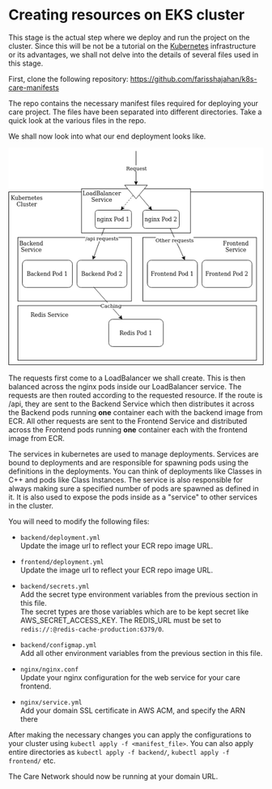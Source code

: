 # Creating resources on EKS cluster

This stage is the actual step where we deploy and run the project on the cluster. Since this will be not be a tutorial on the [Kubernetes](https://kubernetes.io) infrastructure or its advantages, we shall not delve into the details of several files used in this stage.

First, clone the following repository: <https://github.com/farisshajahan/k8s-care-manifests>

The repo contains the necessary manifest files required for deploying your care project. The files have been separated into different directories. Take a quick look at the various files in the repo.

We shall now look into what our end deployment looks like.

![Care EKS architecture](images/careeks.png)

The requests first come to a LoadBalancer we shall create. This is then balanced across the nginx pods inside our LoadBalancer service. The requests are then routed according to the requested resource. If the route is /api, they are sent to the Backend Service which then distributes it across the Backend pods running __one__ container each with the backend image from ECR. All other requests are sent to the Frontend Service and distributed across the Frontend pods running __one__ container each with the frontend image from ECR.

The services in kubernetes are used to manage deployments. Services are bound to deployments and are responsible for spawning pods using the definitions in the deployments. You can think of deployments like Classes in C++ and pods like Class Instances. The service is also responsible for always making sure a specified number of pods are spawned as defined in it. It is also used to expose the pods inside as a "service" to other services in the cluster.

You will need to modify the following files:

* `backend/deployment.yml`  
    Update the image url to reflect your ECR repo image URL.

* `frontend/deployment.yml`  
    Update the image url to reflect your ECR repo image URL.

* `backend/secrets.yml`  
	Add the secret type environment variables from the previous section in this file.  
	The secret types are those variables which are to be kept secret like AWS_SECRET_ACCESS_KEY.
	The REDIS_URL must be set to `redis://:@redis-cache-production:6379/0`.

* `backend/configmap.yml`  
	Add all other environment variables from the previous section in this file.

* `nginx/nginx.conf`  
	Update your nginx configuration for the web service for your care frontend.

* `nginx/service.yml`  
	Add your domain SSL certificate in AWS ACM, and specify the ARN there

 After making the necessary changes you can apply the configurations to your cluster using `kubectl apply -f <manifest_file>`. You can also apply entire directories as `kubectl apply -f backend/`, `kubectl apply -f frontend/` etc.

 The Care Network should now be running at your domain URL.